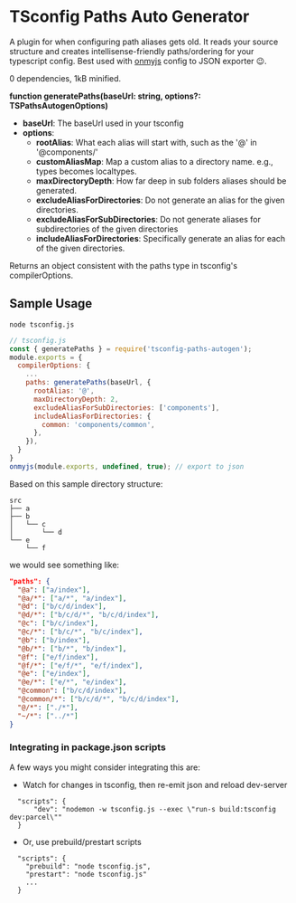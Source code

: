 # TSconfig Paths Auto Generator

A plugin for when configuring path aliases gets old. It reads your source structure and creates intellisense-friendly paths/ordering for your typescript config. Best used with [onmyjs](https://www.npmjs.com/package/onmyjs) config to JSON exporter 😉.

0 dependencies, 1kB minified.

**function generatePaths(baseUrl: string, options?: TSPathsAutogenOptions)**

- **baseUrl**: The baseUrl used in your tsconfig
- **options**:
  - **rootAlias**: What each alias will start with, such as the '@' in '@components/'
  - **customAliasMap**: Map a custom alias to a directory name. e.g., types becomes localtypes.
  - **maxDirectoryDepth**: How far deep in sub folders aliases should be generated.
  - **excludeAliasForDirectories**: Do not generate an alias for the given directories.
  - **excludeAliasForSubDirectories**: Do not generate aliases for subdirectories of the given directories
  - **includeAliasForDirectories**: Specifically generate an alias for each of the given directories.

Returns an object consistent with the paths type in tsconfig's compilerOptions.

## Sample Usage

`node tsconfig.js`

```javascript
// tsconfig.js
const { generatePaths } = require('tsconfig-paths-autogen');
module.exports = {
  compilerOptions: {
    ...
    paths: generatePaths(baseUrl, {
      rootAlias: '@',
      maxDirectoryDepth: 2,
      excludeAliasForSubDirectories: ['components'],
      includeAliasForDirectories: {
        common: 'components/common',
      },
    }),
  }
}
onmyjs(module.exports, undefined, true); // export to json
```

Based on this sample directory structure:

```
src
├── a
├── b
│   └── c
│       └── d
└── e
    └── f
```

we would see something like:

```json
"paths": {
  "@a": ["a/index"],
  "@a/*": ["a/*", "a/index"],
  "@d": ["b/c/d/index"],
  "@d/*": ["b/c/d/*", "b/c/d/index"],
  "@c": ["b/c/index"],
  "@c/*": ["b/c/*", "b/c/index"],
  "@b": ["b/index"],
  "@b/*": ["b/*", "b/index"],
  "@f": ["e/f/index"],
  "@f/*": ["e/f/*", "e/f/index"],
  "@e": ["e/index"],
  "@e/*": ["e/*", "e/index"],
  "@common": ["b/c/d/index"],
  "@common/*": ["b/c/d/*", "b/c/d/index"],
  "@/*": ["./*"],
  "~/*": ["../*"]
}
```

### Integrating in package.json scripts
A few ways you might consider integrating this are:
- Watch for changes in tsconfig, then re-emit json and reload dev-server
```
  "scripts": { 
      "dev": "nodemon -w tsconfig.js --exec \"run-s build:tsconfig dev:parcel\"" 
  }
```
- Or, use prebuild/prestart scripts
```
  "scripts": {
    "prebuild": "node tsconfig.js",
    "prestart": "node tsconfig.js"
    ...
  }
```